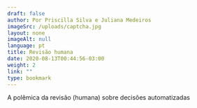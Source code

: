 ```yaml
---
draft: false
author: Por Priscilla Silva e Juliana Medeiros
imageSrc: /uploads/captcha.jpg
layout: none
imageAlt: null
language: pt
title: Revisão humana
date: 2020-08-13T00:44:56-03:00
weight: 2
link: ""
type: bookmark
---
```

A polêmica da revisão (humana) sobre decisões automatizadas
